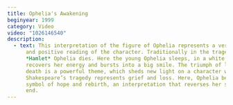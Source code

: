 ```yaml
---
title: Ophelia's Awakening
beginyear: 1999
category: Video
video: "1026146540"
description:
  - text: This interpretation of the figure of Ophelia represents a very interesting
      and positive reading of the character. Traditionally in the tragedy of
      *Hamlet* Ophelia dies. Here the young Ophelia sleeps, in a white limbo she
      recovers her energy and bursts into a big smile. The triumph of life over
      death is a powerful theme, which sheds new light on a character who in
      Shakespeare’s tragedy represents grief and loss. Here, Ophelia becomes a
      symbol of hope and rebirth, an interpretation that reverses her sorrowful
      end.
---
```

